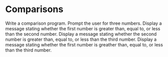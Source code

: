 # Comparisons

Write a comparison program. Prompt the user for three numbers. Display a message
stating whether the first number is greater than, equal to, or less than the
second number. Display a message stating whether the second number is greater
than, equal to, or less than the third number. Display a message stating whether
the first number is greather than, equal to, or less than the third number.
